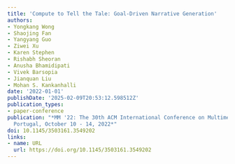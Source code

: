 ```yaml
---
title: 'Compute to Tell the Tale: Goal-Driven Narrative Generation'
authors:
- Yongkang Wong
- Shaojing Fan
- Yangyang Guo
- Ziwei Xu
- Karen Stephen
- Rishabh Sheoran
- Anusha Bhamidipati
- Vivek Barsopia
- Jianquan Liu
- Mohan S. Kankanhalli
date: '2022-01-01'
publishDate: '2025-02-09T20:53:12.598512Z'
publication_types:
- paper-conference
publication: "*MM '22: The 30th ACM International Conference on Multimedia, Lisboa,
  Portugal, October 10 - 14, 2022*"
doi: 10.1145/3503161.3549202
links:
- name: URL
  url: https://doi.org/10.1145/3503161.3549202
---
```

